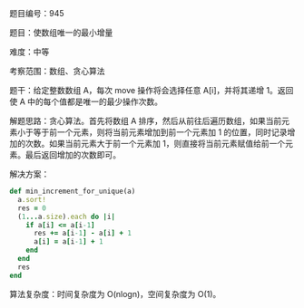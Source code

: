 题目编号：945

题目：使数组唯一的最小增量

难度：中等

考察范围：数组、贪心算法

题干：给定整数数组 A，每次 move 操作将会选择任意 A[i]，并将其递增 1。返回使 A 中的每个值都是唯一的最少操作次数。

解题思路：贪心算法。首先将数组 A 排序，然后从前往后遍历数组，如果当前元素小于等于前一个元素，则将当前元素增加到前一个元素加 1 的位置，同时记录增加的次数。如果当前元素大于前一个元素加 1，则直接将当前元素赋值给前一个元素。最后返回增加的次数即可。

解决方案：

```ruby
def min_increment_for_unique(a)
  a.sort!
  res = 0
  (1...a.size).each do |i|
    if a[i] <= a[i-1]
      res += a[i-1] - a[i] + 1
      a[i] = a[i-1] + 1
    end
  end
  res
end
```

算法复杂度：时间复杂度为 O(nlogn)，空间复杂度为 O(1)。
